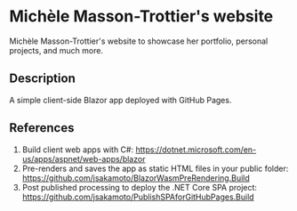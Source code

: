 # Michèle Masson-Trottier's website
Michèle Masson-Trottier's website to showcase her portfolio, personal projects, and much more.

## Description
A simple client-side Blazor app deployed with GitHub Pages.

## References
1. Build client web apps with C#: https://dotnet.microsoft.com/en-us/apps/aspnet/web-apps/blazor
2. Pre-renders and saves the app as static HTML files in your public folder: https://github.com/jsakamoto/BlazorWasmPreRendering.Build
3. Post published processing to deploy the .NET Core SPA project: https://github.com/jsakamoto/PublishSPAforGitHubPages.Build
